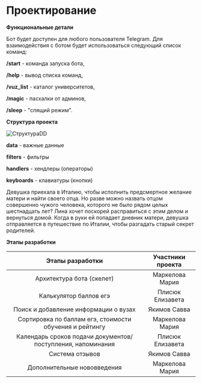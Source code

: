 # Проектирование

**Функциональные детали**

Бот будет доступен для любого пользователя Telegram. Для взаимодействия с ботом будет использоваться следующий список команд:

**/start** - команда запуска бота, 

**/help** - вывод списка команд,

**/vuz_list** - каталог университетов,

**/magic** - пасхалки от админов,

**/sleep** - "спящий режим".

**Структура проекта**

![СтруктураDD](https://gitlab.com/m_mrkl/hack_abiturient/raw/master/structure01.jpeg)

**data** - важные данные

**filters** - фильтры

**handlers** - хендлеры (операторы)

**keyboards** - клавиатуры (кнопки)

Девушка приехала в Италию, чтобы исполнить предсмертное желание матери и найти своего отца. Но разве можно назвать отцом совершенно чужого человека, которого не было рядом целых шестнадцать лет? Лина хочет поскорей расправиться с этим делом и вернуться домой. Когда в руки ей попадает дневник матери, девушка отправляется в путешествие по Италии, чтобы разгадать старый секрет родителей.

**Этапы разработки**

|    Этапы разработки    |   Участники проекта    |
| :--------------------: | :--------------------: |
| Архитектура бота (скелет) | Маркелова Мария |
| Калькулятор баллов егэ | Плисюк Елизавета |
| Поиск и добавление информации о вузах | Якимов Савва |
| Сортировка по баллам егэ, стоимости обучения и рейтингу | Маркелова Мария |
| Календарь сроков подачи документов/поступления, напоминания | Плисюк Елизавета |
| Система отзывов | Якимов Савва |
| Дополнительные нововведения | Маркелова Мария |

